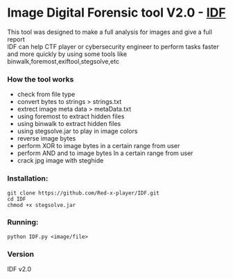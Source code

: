 # Image Digital Forensic tool V2.0 - [IDF](https://github.com/Red-x-player/IDF.git)

This tool was designed to make a full analysis for images and give a full report
<br> IDF can help CTF player or cybersecurity engineer to perform tasks faster and more quickly
by using some tools like binwalk,foremost,exiftool,stegsolve,etc

### How the tool works
* check from file type
* convert bytes to strings > strings.txt
* extrect image meta data > metaData.txt
* using foremost to extract hidden files
* using binwalk to extract hidden files
* using stegsolve.jar to play in image colors
* reverse image bytes
* perform XOR to image bytes in a certain range from user
* perform AND and to image bytes In a certain range from user
* crack jpg image with steghide

### Installation:
```
git clone https://github.com/Red-x-player/IDF.git
cd IDF
chmod +x stegsolve.jar
```
### Running:
```
python IDF.py <image/file>
```
### Version
IDF v2.0
